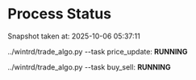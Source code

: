 # Process Status

Snapshot taken at: 2025-10-06 05:37:11

../wintrd/trade_algo.py --task price_update: **RUNNING**

../wintrd/trade_algo.py --task buy_sell: **RUNNING**

